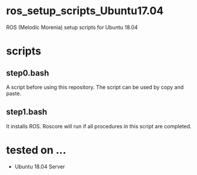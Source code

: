 # ros_setup_scripts_Ubuntu17.04

ROS (Melodic Morenia) setup scripts for Ubuntu 18.04

# scripts

## step0.bash

A script before using this repository. The script can be used by copy and paste.

## step1.bash

It installs ROS. Roscore will run if all procedures in this script are completed.

# tested on ...

* Ubuntu 18.04 Server

